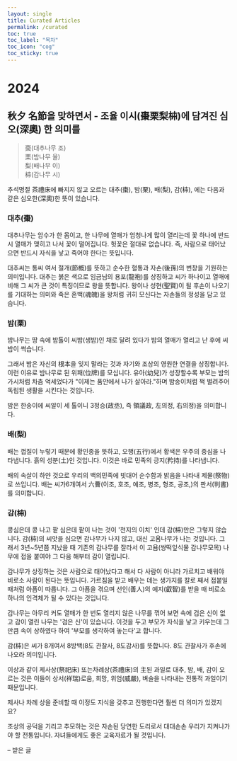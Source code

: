 ```yaml
---
layout: single
title: Curated Articles
permalink: /curated
toc: true
toc_label: "목차"
toc_icon: "cog"
toc_sticky: true
---
```


<head>
	<link rel="stylesheet" href="/resource/styles.css">
</head>


<h1 id="2024">2024</h1>

<h2 id="thxgiving">
秋夕 名節을 맞하면서
- 조율 이시(棗栗梨枾)에 담겨진 심오(深奧) 한 의미를
</h2>

<blockquote>
棗(대추나무 조)
<br>
栗(밤나무 율)
<br>
梨(배나무 이)
<br>
枾(감나무 시)
</blockquote>


추석명절 茶禮床에 빠지지 않고 오르는 대추(棗), 밤(栗), 배(梨), 감(枾), 에는 다음과 같은 심오한(深奧)한 뜻이 있습니다.

<h3>대추(棗)</h3>

대추나무는 암수가 한 몸이고, 한 나무에 열매가 엄청나게 많이 열리는데 꽃 하나에 반드시 열매가 맺히고 나서 꽃이 떨어집니다.
헛꽃은 절대로 없습니다.
즉, 사람으로 태어났으면 반드시 자식을 낳고 죽어야 한다는 뜻입니다.

대추씨는 통씨 여서 절개(節槪)를 뜻하고 순수한 혈통과 자손(後孫)의 번창을 기원하는 의미입니다.
대추는 붉은 색으로 임금님의 용포(龍袍)를 상징하고 씨가 하나이고 열매에 비해 그 씨가 큰 것이 특징이므로 왕을 뜻합니다.
왕이나 성현(聖賢)이 될 후손이 나오기를 기대하는 의미와 죽은 혼백(魂魄)을 왕처럼 귀히 모신다는 자손들의 정성을 담고 있습니다.

<h3>밤(栗)</h3>

밤나무는 땅 속에 밤톨이 씨밤(생밤)인 채로 달려 있다가 밤의 열매가 열리고 난 후에 씨밤이 썩습니다.

그래서 밤은 자신의 根本을 잊지 말라는 것과  자기와 조상의 영원한 연결을 상징합니다.
이런 이유로 밤나무로 된 위패(位牌)를 모십니다.
유아(幼兒)가 성장할수록 부모는 밤의 가시처럼 차츰 억세었다가
"이제는 품안에서 나가 살아라."하며 밤송이처럼 쩍 벌려주어 독립된 생활을 시킨다는 것입니다.

밤은 한송이에 씨알이 세 톨이니 3정승(政丞), 즉 領議政, 左의정, 右의정)을 의미합니다.

<h3>배(梨)</h3>

배는 껍질이 누렇기 때문에 황인종을 뜻하고,
오행(五行)에서 황색은 우주의 중심을 나타냅니다.  흙의 성분(土)인 것입니다.
이것은 바로 민족의 긍지(矜持)를 나타냅니다.

배의 속살이 하얀 것으로  우리의 백의민족에 빗대어  순수함과 밝음을 나타내 제물(祭物)로 쓰입니다.
배는 씨가6개여서 六曹(이조, 호조, 예조, 병조, 형조, 공조,)의 판서(判書)를 의미합니다.

<h3>감(枾)</h3>

콩심은데 콩 나고 팥 심은데 팥이 나는 것이 '천지의 이치' 인데 감(枾)만은 그렇지 않습니다.
감(枾)의 씨앗을 심으면 감나무가 나지 않고, 대신 고욤나무가 나는 것입니다.
그래서 3년~5년쯤 지났을 때 기존의 감나무를 잘라서 이 고욤(쌍떡잎식물 감나무모목) 나무에 접을 붙여야 그 다음 해부터 감이 열립니다.

감나무가 상징하는 것은 사람으로 태어났다고 해서 다 사람이 아니라 가르치고 배워야 비로소 사람이 된다는 뜻입니다.
가르침을 받고 배우는 데는 생가지를 칼로 째서 접붙일 때처럼 아픔이 따릅니다.
그 아픔을 겪으며 선인(善人)의 예지(叡智)를 받을 때 비로소 하나의 인격체가 될 수 있다는 것입니다.

감나무는 아무리 커도 열매가 한 번도 열리지 않은 나무를 꺾어 보면 속에 검은 신이 없고 감이 열린 나무는 '검은 신'이 있습니다.
이것을 두고 부모가 자식을 낳고 키우는데 그 만큼 속이 상하였다 하여 '부모를 생각하여 놓는다'고 합니다.

감(枾)은 씨가 8개여서 8방백(8도 관찰사, 8도감사)를 뜻합니다.
8도 관찰사가 후손에 나오라 의미입니다.

이상과 같이 제사상(祭祀床) 또는차례상(茶禮床)의 主된 과일로 대추, 밤, 배, 감이 오르는 것은
이들이 상서(祥瑞)로움, 희망, 위엄(威嚴), 벼슬을 나타내는 전통적 과일이기 때문입니다.

제사나 차례 상을 준비할 때  이정도 지식을 갖추고 진행한다면 훨씬 더 의미가 있겠지요?

조상의 공덕을 기리고 추모하는 것은 자손된 당연한 도리로서
대대손손 우리가 지켜나가야 할 전통입니다.
자녀들에게도 좋은 교육자료가 될 것입니다.

&ndash; 받은 글

